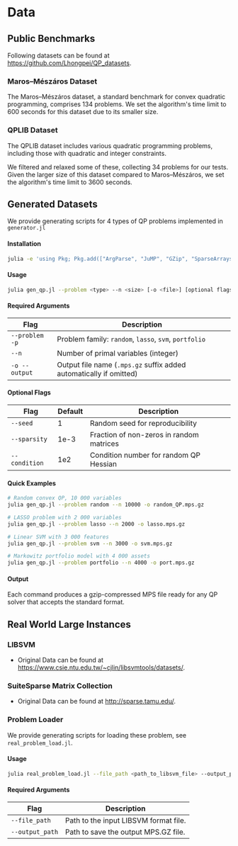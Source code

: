 # Data 

## Public Benchmarks

Following datasets can be found at https://github.com/Lhongpei/QP_datasets.

### Maros–Mészáros Dataset

The Maros–Mészáros dataset, a standard benchmark for convex quadratic programming, comprises 134 problems. We set the algorithm's time limit to 600 seconds for this dataset due to its smaller size.

### QPLIB Dataset

The QPLIB dataset includes various quadratic programming problems, including those with quadratic and integer constraints. 

We filtered and relaxed some of these, collecting 34 problems for our tests. Given the larger size of this dataset compared to Maros–Mészáros, we set the algorithm's time limit to 3600 seconds.


## Generated Datasets

We provide generating scripts for 4 types of QP problems implemented in `generator.jl`

#### Installation

```bash
julia -e 'using Pkg; Pkg.add(["ArgParse", "JuMP", "GZip", "SparseArrays", "Random", "Gurobi"])'
```

#### Usage

```bash
julia gen_qp.jl --problem <type> --n <size> [-o <file>] [optional flags]
```

#### Required Arguments

| Flag          | Description |
|---------------|-------------|
| `--problem -p` | Problem family: `random`, `lasso`, `svm`, `portfolio` |
| `--n`         | Number of primal variables (integer) |
| `-o --output` | Output file name (`.mps.gz` suffix added automatically if omitted) |

#### Optional Flags

| Flag           | Default | Description |
|----------------|---------|-------------|
| `--seed`       | 1       | Random seed for reproducibility |
| `--sparsity`   | 1e-3    | Fraction of non-zeros in random matrices |
| `--condition`  | 1e2     | Condition number for random QP Hessian |

#### Quick Examples

```bash
# Random convex QP, 10 000 variables
julia gen_qp.jl --problem random --n 10000 -o random_QP.mps.gz

# LASSO problem with 2 000 variables
julia gen_qp.jl --problem lasso --n 2000 -o lasso.mps.gz

# Linear SVM with 3 000 features
julia gen_qp.jl --problem svm --n 3000 -o svm.mps.gz

# Markowitz portfolio model with 4 000 assets
julia gen_qp.jl --problem portfolio --n 4000 -o port.mps.gz
```

#### Output

Each command produces a gzip-compressed MPS file ready for any QP solver that accepts the standard format.

## Real World Large Instances

### LIBSVM

- Original Data can be found at https://www.csie.ntu.edu.tw/~cjlin/libsvmtools/datasets/.

### SuiteSparse Matrix Collection

- Original Data can be found at http://sparse.tamu.edu/.

### Problem Loader

We provide generating scripts for loading these problem, see `real_problem_load.jl`.

#### Usage

```bash
julia real_problem_load.jl --file_path <path_to_libsvm_file> --output_path <output_mps_gz_file>
```

#### Required Arguments

| Flag          | Description |
|---------------|-------------|
| `--file_path`   | Path to the input LIBSVM format file. |
| `--output_path` | Path to save the output MPS.GZ file. |
